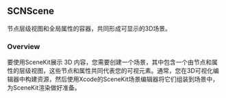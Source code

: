## SCNScene

节点层级视图和全局属性的容器，共同形成可显示的3D场景。

### Overview

要使用SceneKit展示 3D 内容，您需要创建一个场景，其中包含一个由节点和属性的层级视图，这些节点和属性共同代表您的可视元素。通常，您在3D可视化编辑器中构建资源，然后使用Xcode的SceneKit场景编辑器将它们组装到场景中，为SceneKit渲染做好准备。


